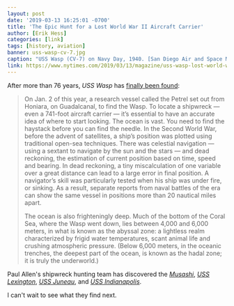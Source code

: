 ```yaml
---
layout: post
date: '2019-03-13 16:25:01 -0700'
title: 'The Epic Hunt for a Lost World War II Aircraft Carrier'
author: [Erik Hess]
categories: [link]
tags: [history, aviation]
banner: uss-wasp-cv-7.jpg 
caption: "USS Wasp (CV-7) on Navy Day, 1940. [San Diego Air and Space Museum](https://flic.kr/p/8nReRq)"
link: https://www.nytimes.com/2019/03/13/magazine/uss-wasp-lost-world-war-ii-aircraft-carrier.html
---
```


After more than 76 years, *USS Wasp* has [finally been found](https://www.nytimes.com/2019/03/13/magazine/uss-wasp-lost-world-war-ii-aircraft-carrier.html):

> On Jan. 2 of this year, a research vessel called the Petrel set out from Honiara, on Guadalcanal, to find the Wasp. To locate a shipwreck — even a 741-foot aircraft carrier — it’s essential to have an accurate idea of where to start looking. The ocean is vast. You need to find the haystack before you can find the needle. In the Second World War, before the advent of satellites, a ship’s position was plotted using traditional open-sea techniques. There was celestial navigation — using a sextant to navigate by the sun and the stars — and dead reckoning, the estimation of current position based on time, speed and bearing. In dead reckoning, a tiny miscalculation of one variable over a great distance can lead to a large error in final position. A navigator’s skill was particularly tested when his ship was under fire, or sinking. As a result, separate reports from naval battles of the era can show the same vessel in positions more than 20 nautical miles apart.
>
> The ocean is also frighteningly deep. Much of the bottom of the Coral Sea, where the Wasp went down, lies between 4,000 and 6,000 meters, in what is known as the abyssal zone: a lightless realm characterized by frigid water temperatures, scant animal life and crushing atmospheric pressure. (Below 6,000 meters, in the oceanic trenches, the deepest part of the ocean, is known as the hadal zone; it is truly the underworld.)

Paul Allen's shipwreck hunting team has discovered the [*Musashi*](https://en.wikipedia.org/wiki/Japanese_battleship_Musashi), [*USS Lexington*](https://en.wikipedia.org/wiki/USS_Lexington_(CV-2)), [*USS Juneau*](https://en.wikipedia.org/wiki/USS_Juneau_(CL-52)), and [*USS Indianapolis*](https://en.wikipedia.org/wiki/USS_Indianapolis_(CA-35)). 

I can't wait to see what they find next.
